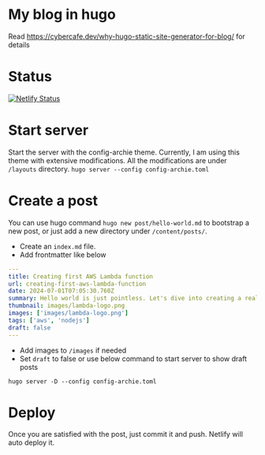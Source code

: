 # My blog in hugo
Read https://cybercafe.dev/why-hugo-static-site-generator-for-blog/ for details

# Status
[![Netlify Status](https://api.netlify.com/api/v1/badges/56b6ef1b-4b4a-4dc5-897f-c10ba037e76f/deploy-status)](https://app.netlify.com/sites/cybercafe-dev/deploys)

# Start server

Start the server with the config-archie theme. Currently, I am using this theme with extensive modifications. All the modifications are under `/layouts` directory.
`hugo server --config config-archie.toml`

# Create a post
You can use hugo command `hugo new post/hello-world.md` to bootstrap a new post, or just add a new directory under `/content/posts/`.

* Create an `index.md` file.
* Add frontmatter like below
```yaml
---
title: Creating first AWS Lambda function
url: creating-first-aws-lambda-function
date: 2024-07-01T07:05:30.760Z
summary: Hello world is just pointless. Let's dive into creating a real-world lambda function for building a web scraping tool.
thumbnail: images/lambda-logo.png
images: ['images/lambda-logo.png']
tags: ['aws', 'nodejs']
draft: false
---
```
* Add images to `/images` if needed
* Set `draft` to false or use below command to start server to show draft posts
```
hugo server -D --config config-archie.toml
```

# Deploy
Once you are satisfied with the post, just commit it and push. Netlify will auto deploy it.